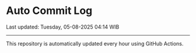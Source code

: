 # Auto Commit Log

Last updated: Tuesday, 05-08-2025 04:14 WIB

---

This repository is automatically updated every hour using GitHub Actions.
